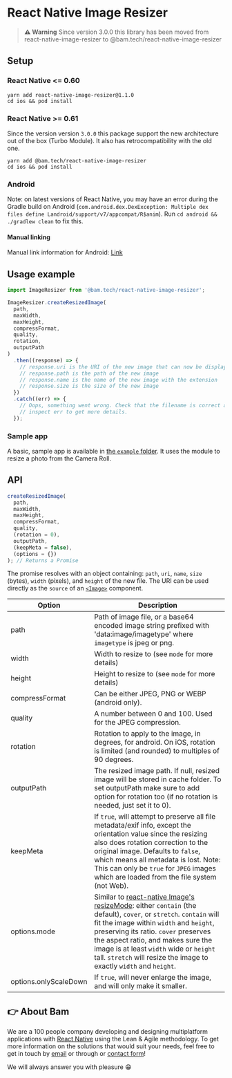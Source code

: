 # React Native Image Resizer

> **⚠ Warning**
> Since version 3.0.0 this library has been moved from react-native-image-resizer to @bam.tech/react-native-image-resizer

## Setup

### React Native <= 0.60

```
yarn add react-native-image-resizer@1.1.0
cd ios && pod install
```

### React Native >= 0.61

Since the version version `3.0.0` this package support the new architecture out of the box (Turbo Module).
It also has retrocompatibility with the old one.

```
yarn add @bam.tech/react-native-image-resizer
cd ios && pod install
```

### Android

Note: on latest versions of React Native, you may have an error during the Gradle build on Android (`com.android.dex.DexException: Multiple dex files define Landroid/support/v7/appcompat/R$anim`). Run `cd android && ./gradlew clean` to fix this.

#### Manual linking

Manual link information for Android: [Link](docs/android_manual_config.md)

## Usage example

```javascript
import ImageResizer from '@bam.tech/react-native-image-resizer';

ImageResizer.createResizedImage(
  path,
  maxWidth,
  maxHeight,
  compressFormat,
  quality,
  rotation,
  outputPath
)
  .then((response) => {
    // response.uri is the URI of the new image that can now be displayed, uploaded...
    // response.path is the path of the new image
    // response.name is the name of the new image with the extension
    // response.size is the size of the new image
  })
  .catch((err) => {
    // Oops, something went wrong. Check that the filename is correct and
    // inspect err to get more details.
  });
```

### Sample app

A basic, sample app is available in [the `example` folder](https://github.com/bamlab/react-native-image-resizer/tree/master/example). It uses the module to resize a photo from the Camera Roll.

## API

```javascript
createResizedImage(
  path,
  maxWidth,
  maxHeight,
  compressFormat,
  quality,
  (rotation = 0),
  outputPath,
  (keepMeta = false),
  (options = {})
); // Returns a Promise
```

The promise resolves with an object containing: `path`, `uri`, `name`, `size` (bytes), `width` (pixels), and `height` of the new file. The URI can be used directly as the `source` of an [`<Image>`](https://facebook.github.io/react-native/docs/image.html) component.

| Option                | Description                                                                                                                                                                                                                                                                                                                                                                                                  |
| --------------------- | ------------------------------------------------------------------------------------------------------------------------------------------------------------------------------------------------------------------------------------------------------------------------------------------------------------------------------------------------------------------------------------------------------------ |
| path                  | Path of image file, or a base64 encoded image string prefixed with 'data:image/imagetype' where `imagetype` is jpeg or png.                                                                                                                                                                                                                                                                                  |
| width                 | Width to resize to (see `mode` for more details)                                                                                                                                                                                                                                                                                                                                                             |
| height                | Height to resize to (see `mode` for more details)                                                                                                                                                                                                                                                                                                                                                            |
| compressFormat        | Can be either JPEG, PNG or WEBP (android only).                                                                                                                                                                                                                                                                                                                                                              |
| quality               | A number between 0 and 100. Used for the JPEG compression.                                                                                                                                                                                                                                                                                                                                                   |
| rotation              | Rotation to apply to the image, in degrees, for android. On iOS, rotation is limited (and rounded) to multiples of 90 degrees.                                                                                                                                                                                                                                                                               |
| outputPath            | The resized image path. If null, resized image will be stored in cache folder. To set outputPath make sure to add option for rotation too (if no rotation is needed, just set it to 0).                                                                                                                                                                                                                      |
| keepMeta              | If `true`, will attempt to preserve all file metadata/exif info, except the orientation value since the resizing also does rotation correction to the original image. Defaults to `false`, which means all metadata is lost. Note: This can only be `true` for `JPEG` images which are loaded from the file system (not Web).                                                                                |
| options.mode          | Similar to [react-native Image's resizeMode](https://reactnative.dev/docs/image#resizemode): either `contain` (the default), `cover`, or `stretch`. `contain` will fit the image within `width` and `height`, preserving its ratio. `cover` preserves the aspect ratio, and makes sure the image is at least `width` wide or `height` tall. `stretch` will resize the image to exactly `width` and `height`. |
| options.onlyScaleDown | If `true`, will never enlarge the image, and will only make it smaller.                                                                                                                                                                                                                                                                                                                                      |

## 👉 About Bam

We are a 100 people company developing and designing multiplatform applications with [React Native](https://www.bam.tech/agence-react-native-paris) using the Lean & Agile methodology. To get more information on the solutions that would suit your needs, feel free to get in touch by [email](mailto://contact@bam.tech) or through or [contact form](https://www.bam.tech/en/contact)!

We will always answer you with pleasure 😁
